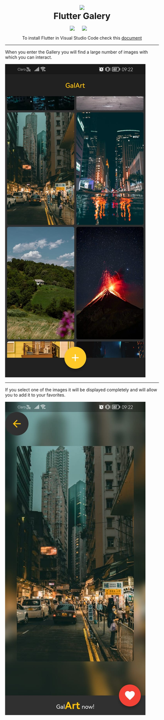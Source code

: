 <center><img src="https://cdn-icons-png.flaticon.com/128/3104/3104280.png" style= "width: 70px;"><h1 style="margin: 0;">Flutter Galery</h1></center>


<div style="display: flex; justify-content: center; margin: 15px">
<img src="https://images-eds-ssl.xboxlive.com/image?url=Q_rwcVSTCIytJ0KOzcjWTYtI_MIrVq4WfN7M.qN7gV3ayNiQeJK6Uxg366DH3bnRmVWMFBWWyXonVyp6x0RYE1elb_jkQQQH7FwsNBBqQO4iFrOIwXtaGkMjmrISfBfgMsCEGwIBPArmzCSVWYx1zA--&format=source" style="width: 40px"><img src="https://web-strapi.mrmilu.com/uploads/flutter_logo_470e9f7491.png" style="width: 40px">
</div>

<center><p>To install Flutter in Visual Studio Code check this <a href="https://drive.google.com/file/d/17HClOwfgDDYHcDVx6Dr9YZEy2XH2uPZB/view?usp=drive_link">document</a></p></center>

<hr>

<p>When you enter the Gallery you will find a large number of images with which you can interact.</p>
<img src="https://github.com/DanielFelipe10/flutter-gallery/blob/main/img/gal1.jpeg" alt="Galery main">
<hr>
<p>If you select one of the images it will be displayed completely and will allow you to add it to your favorites.</p>
<img src="https://github.com/DanielFelipe10/flutter-gallery/blob/main/img/gal2.jpeg" alt="Image view">